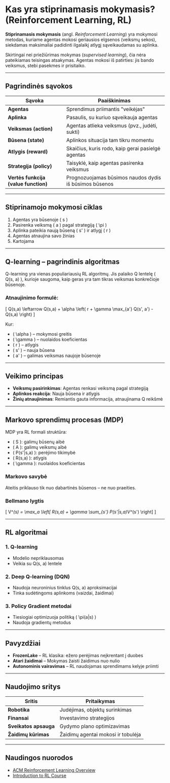 # Kas yra stiprinamasis mokymasis? (Reinforcement Learning, RL)

**Stiprinamasis mokymasis** (angl. *Reinforcement Learning*) yra mokymosi metodas, kuriame agentas mokosi geriausios elgsenos (veiksmų sekos), siekdamas maksimaliai padidinti ilgalaikį atlygį sąveikaudamas su aplinka.

Skirtingai nei priežiūrimas mokymas (*supervised learning*), čia nėra pateikiamas teisingas atsakymas. Agentas mokosi iš patirties: jis bando veiksmus, stebi pasekmes ir prisitaiko.

---

## Pagrindinės sąvokos

| Sąvoka           | Paaiškinimas |
|------------------|--------------|
| **Agentas**      | Sprendimus priimantis "veikėjas" |
| **Aplinka**      | Pasaulis, su kuriuo sąveikauja agentas |
| **Veiksmas (action)** | Agentas atlieka veiksmus (pvz., judėti, sukti) |
| **Būsena (state)**    | Aplinkos situacija tam tikru momentu |
| **Atlygis (reward)**  | Skaičius, kuris rodo, kaip gerai pasielgė agentas |
| **Strategija (policy)** | Taisyklė, kaip agentas pasirenka veiksmus |
| **Vertės funkcija (value function)** | Prognozuojamas būsimos naudos dydis iš būsimos būsenos |

---

## Stiprinamojo mokymosi ciklas

1. Agentas yra būsenoje \( s \)
2. Pasirenka veiksmą \( a \) pagal strategiją \( \pi \)
3. Aplinka pateikia naują būseną \( s' \) ir atlygį \( r \)
4. Agentas atnaujina savo žinias
5. Kartojama

---

## Q-learning – pagrindinis algoritmas

Q-learning yra vienas populiariausių RL algoritmų. Jis palaiko Q lentelę \( Q(s, a) \), kurioje saugoma, kaip geras yra tam tikras veiksmas konkrečioje būsenoje.

### Atnaujinimo formulė:

\[ Q(s,a) \leftarrow Q(s,a) + \alpha \left( r + \gamma \max_{a'} Q(s', a') - Q(s,a) \right) \]

Kur:
- \( \alpha \) – mokymosi greitis
- \( \gamma \) – nuolaidos koeficientas
- \( r \) – atlygis
- \( s' \) – nauja būsena
- \( a' \) – galimas veiksmas naujoje būsenoje

---

## Veikimo principas

- **Veiksmų pasirinkimas**: Agentas renkasi veiksmą pagal strategiją
- **Aplinkos reakcija**: Nauja būsena ir atlygis
- **Žinių atnaujinimas**: Remiantis gauta informacija, atnaujinama Q reikšmė

---

## Markovo sprendimų procesas (MDP)

MDP yra RL formali struktūra:

- \( S \): galimų būsenų aibė
- \( A \): galimų veiksmų aibė
- \( P(s'|s,a) \): perėjimo tikimybė
- \( R(s,a) \): atlygis
- \( \gamma \): nuolaidos koeficientas

### Markovo savybė
Ateitis priklauso tik nuo dabartinės būsenos – ne nuo praeities.

### Bellmano lygtis

\[ V^*(s) = \max_a \left[ R(s,a) + \gamma \sum_{s'} P(s'|s,a)V^*(s') \right] \]

---

## RL algoritmai

### 1. Q-learning
- Modelio nepriklausomas
- Veikia su Q(s, a) lentele

### 2. Deep Q-learning (DQN)
- Naudoja neuroninius tinklus Q(s, a) aproksimacijai
- Tinka sudėtingoms aplinkoms (vaizdai, žaidimai)

### 3. Policy Gradient metodai
- Tiesiogiai optimizuoja politiką \( \pi(a|s) \)
- Naudoja gradientų metodus

---

## Pavyzdžiai

- **FrozenLake** – RL klasika: ežero perėjimas neįkrentant į duobes
- **Atari žaidimai** – Mokymas žaisti žaidimus nuo nulio
- **Autonominis vairavimas** – RL naudojamas sprendimams kelyje priimti

---

## Naudojimo sritys

| Sritis           | Pritaikymas |
|------------------|-------------|
| **Robotika**     | Judėjimas, objektų surinkimas |
| **Finansai**     | Investavimo strategijos |
| **Sveikatos apsauga** | Gydymo plano optimizavimas |
| **Žaidimų kūrimas** | Žaidimų agentai mokosi ir tobulėja |

---

## Naudingos nuorodos
- [ACM Reinforcement Learning Overview](https://dl.acm.org/doi/full/10.1145/3616864)
- [Introduction to RL Course](https://towardsdatascience.com/reinforcement-learning-introduction-and-main-concepts-48ea997c850c/?source=post_page-----7ce2828a1fdb---------------------------------------)
